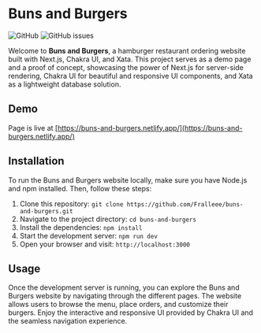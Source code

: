 # Buns and Burgers

![GitHub](https://img.shields.io/github/license/Fralleee/buns-and-burgers)
![GitHub issues](https://img.shields.io/github/issues/Fralleee/buns-and-burgers)

Welcome to **Buns and Burgers**, a hamburger restaurant ordering website built with Next.js, Chakra UI, and Xata. This project serves as a demo page and a proof of concept, showcasing the power of Next.js for server-side rendering, Chakra UI for beautiful and responsive UI components, and Xata as a lightweight database solution.

## Demo
Page is live at [https://buns-and-burgers.netlify.app/](https://buns-and-burgers.netlify.app/)

## Installation
To run the Buns and Burgers website locally, make sure you have Node.js and npm installed. Then, follow these steps:

1. Clone this repository: `git clone https://github.com/Fralleee/buns-and-burgers.git`
2. Navigate to the project directory: `cd buns-and-burgers`
3. Install the dependencies: `npm install`
4. Start the development server: `npm run dev`
5. Open your browser and visit: `http://localhost:3000`

## Usage
Once the development server is running, you can explore the Buns and Burgers website by navigating through the different pages. The website allows users to browse the menu, place orders, and customize their burgers. Enjoy the interactive and responsive UI provided by Chakra UI and the seamless navigation experience.
